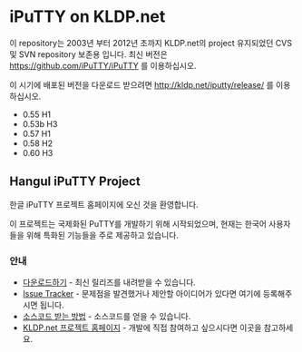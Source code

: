 iPuTTY on KLDP.net
==

이 repository는 2003년 부터 2012년 초까지 KLDP.net의 project 유지되었던 CVS 및 SVN repository 보존용 입니다. 최신 버전은 https://github.com/iPuTTY/iPuTTY 를 이용하십시오.

이 시기에 배포된 버전을 다운로드 받으려면 http://kldp.net/iputty/release/ 를 이용하십시오.

  * 0.55 H1
  * 0.53b H3
  * 0.57 H1
  * 0.58 H2
  * 0.60 H3


## Hangul iPuTTY Project

한글 iPuTTY 프로젝트 홈페이지에 오신 것을 환영합니다.

이 프로젝트는 국제화된 PuTTY를 개발하기 위해 시작되었으며, 현재는 한국어 사용자들을 위해 특화된 기능들을 주로 제공하고 있습니다.

###  안내

 * [다운로드하기](http://kldp.net/frs/?group_id=335) - 최신 릴리즈를 내려받을 수 있습니다.
 * [Issue Tracker](http://kldp.net/tracker/?group_id=335) - 문제점을 발견했거나 제안할 아이디어가 있다면 여기에 등록해주시면 됩니다.
 * [소스코드 받는 방법](http://kldp.net/scm/?group_id=335) - 소스코드를 얻을 수 있습니다.
 * [KLDP.net 프로젝트 홈페이지](http://kldp.net/projects/iputty/) - 개발에 직접 참여하고 싶으시다면 이곳을 참고하세요.
